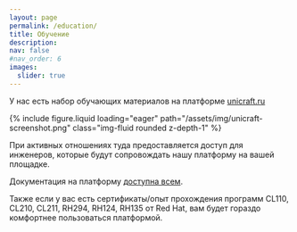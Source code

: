 ```yaml
---
layout: page
permalink: /education/
title: Обучение
description:
nav: false
#nav_order: 6
images:
  slider: true
---
```


У нас есть набор обучающих материалов на платформе <a href="https://unicraft.org">unicraft.ru</a>

<swiper-container keyboard="true" navigation="true" pagination="true" pagination-clickable="true" pagination-dynamic-bullets="true" rewind="true">
  <swiper-slide>{% include figure.liquid loading="eager" path="/assets/img/unicraft-screenshot.png"
  class="img-fluid rounded z-depth-1" %}</swiper-slide>
</swiper-container>

При активных отношениях туда предоставляется доступ для инженеров, которые будут сопровождать нашу платформу на вашей площадке.

Документация на платформу <a href="https://docs.moncloud.ru/">доступна всем</a>.

Также если у вас есть сертификаты/опыт прохождения программ CL110, CL210, CL211, RH294, RH124, RH135 от Red Hat, вам будет гораздо комфортнее пользоваться платформой.